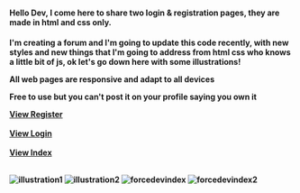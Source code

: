 <h4> Hello Dev, I come here to share two login & registration pages, they are made in html and css only.<h4>
  <p>I'm creating a forum and I'm going to update this code recently, with new styles and new things that I'm going to address from html css who knows a little bit of js, ok let's go down here with some illustrations!</p>
  <p>All web pages are responsive and adapt to all devices</p>
  <p>Free to use but you can't post it on your profile saying you own it</p>
     <a target="_blank"href="https://forcedeveloper.augustoweb.repl.co/registro.html">View Register</a> <br>
  <br>
  <a target="_blank" href="https://forcedeveloper.augustoweb.repl.co/login.html">View Login</a>
  <br><br>
  <a target="_blank" href="https://forcedeveloper.augustoweb.repl.co/index.html">View Index</a><br><br>
 
![illustration1](https://user-images.githubusercontent.com/99710453/154686772-b6d8e923-dcaa-48ca-bd20-6d564f30bc90.PNG)
![illustration2](https://user-images.githubusercontent.com/99710453/154686778-4e311845-834e-447e-a19e-a77ce511b834.PNG)
![forcedevindex](https://user-images.githubusercontent.com/99710453/155397567-e5edc2dd-cd42-4bc6-bd68-d321b27f4f6d.PNG)
![forcedevindex2](https://user-images.githubusercontent.com/99710453/155397574-c948941a-9849-4aa2-bfc7-c6dd448f0226.PNG)
